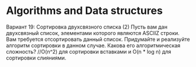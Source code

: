 # Algorithms and Data structures

Вариант 19: Сортировка двухсвязного списка (2)
Пусть вам дан двухсвязный список, элементами которого являются ASCII­Z строки. Вам требуется
отсортировать данный список.
Придумайте и реализуйте алгоритм сортировки в данном случае. Какова его алгоритмическая
сложность? //O(n^2) для сортировки вставками и O(n \* log n) для сортировки слияниями.
